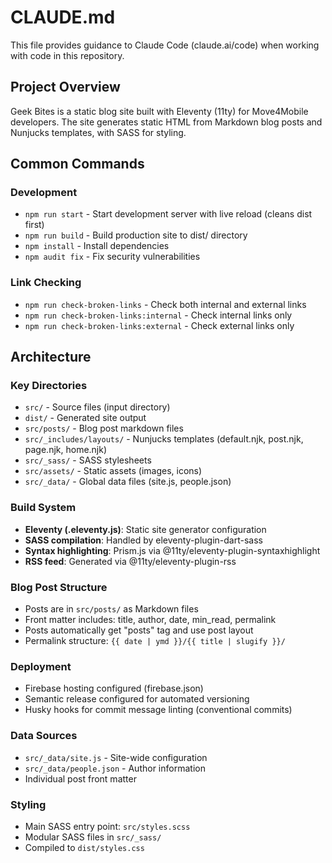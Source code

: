 # CLAUDE.md

This file provides guidance to Claude Code (claude.ai/code) when working with code in this repository.

## Project Overview
Geek Bites is a static blog site built with Eleventy (11ty) for Move4Mobile developers. The site generates static HTML from Markdown blog posts and Nunjucks templates, with SASS for styling.

## Common Commands

### Development
- `npm run start` - Start development server with live reload (cleans dist first)
- `npm run build` - Build production site to dist/ directory
- `npm install` - Install dependencies
- `npm audit fix` - Fix security vulnerabilities

### Link Checking
- `npm run check-broken-links` - Check both internal and external links
- `npm run check-broken-links:internal` - Check internal links only
- `npm run check-broken-links:external` - Check external links only

## Architecture

### Key Directories
- `src/` - Source files (input directory)
- `dist/` - Generated site output
- `src/posts/` - Blog post markdown files
- `src/_includes/layouts/` - Nunjucks templates (default.njk, post.njk, page.njk, home.njk)
- `src/_sass/` - SASS stylesheets
- `src/assets/` - Static assets (images, icons)
- `src/_data/` - Global data files (site.js, people.json)

### Build System
- **Eleventy (.eleventy.js)**: Static site generator configuration
- **SASS compilation**: Handled by eleventy-plugin-dart-sass
- **Syntax highlighting**: Prism.js via @11ty/eleventy-plugin-syntaxhighlight
- **RSS feed**: Generated via @11ty/eleventy-plugin-rss

### Blog Post Structure
- Posts are in `src/posts/` as Markdown files
- Front matter includes: title, author, date, min_read, permalink
- Posts automatically get "posts" tag and use post layout
- Permalink structure: `{{ date | ymd }}/{{ title | slugify }}/`

### Deployment
- Firebase hosting configured (firebase.json)
- Semantic release configured for automated versioning
- Husky hooks for commit message linting (conventional commits)

### Data Sources
- `src/_data/site.js` - Site-wide configuration
- `src/_data/people.json` - Author information
- Individual post front matter

### Styling
- Main SASS entry point: `src/styles.scss`
- Modular SASS files in `src/_sass/`
- Compiled to `dist/styles.css`